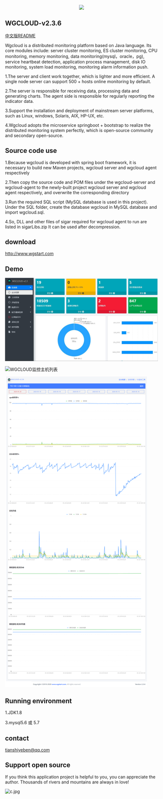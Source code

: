 <p align="center">
  <a href="http://www.wgstart.com">
    <img src="./demo/logo.png">
  </a>
 </p>


## WGCLOUD-v2.3.6

[中文版README](./README_zh.md)

Wgcloud is a distributed monitoring platform based on Java language. Its core modules include: server cluster monitoring, ES cluster monitoring, CPU monitoring, memory monitoring, data monitoring(mysql，oracle，pg), service heartbeat detection, application process management, disk IO monitoring, system load monitoring, monitoring alarm information push.

1.The server and client work together, which is lighter and more efficient. A single node server can support 500 + hosts online monitoring by default.

2.The server is responsible for receiving data, processing data and generating charts. The agent side is responsible for regularly reporting the indicator data.

3.Support the installation and deployment of mainstream server platforms, such as Linux, windows, Solaris, AIX, HP-UX, etc.

4.Wgcloud adopts the microservice springboot + bootstrap to realize the distributed monitoring system perfectly, which is open-source community and secondary open-source.

## **Source code use**

1.Because wgcloud is developed with spring boot framework, it is necessary to build new Maven projects, wgcloud server and wgcloud agent respectively

2.Then copy the source code and POM files under the wgcloud-server and wgcloud-agent to the newly-built project wgcloud server and wgcloud agent respectively, and overwrite the corresponding directory

3.Run the required SQL script (MySQL database is used in this project). Under the SQL folder, create the database wgcloud in MySQL database and import wgcloud.sql.

4.So, DLL and other files of sigar required for wgcloud agent to run are listed in sigarLibs.zip It can be used after decompression.

## download

<http://www.wgstart.com>

## **Demo**





![WGCLOUD监控主面板](./demo/demo2.jpg)

![WGCLOUD监控主机列表](./demo/demo3.jpg)

![WGCLOUD监控图表](./demo/demo4.jpg)




## Running environment

1.JDK1.8

3.mysql5.6 或 5.7



## contact

tianshiyeben@qq.com



## Support open source

If you think this application project is helpful to you, you can appreciate the author. Thousands of rivers and mountains are always in love!

![c.jpg](./demo/wxzf.jpg)
